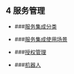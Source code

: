 ## 4 服务管理



* ###[服务集成分类](/guan-li-yuan-shou-ce/fu-wu-guan-li/fu-wu-ji-cheng-fen-lei.md)

* ###[服务集成使用场景](/guan-li-yuan-shou-ce/fu-wu-guan-li/fu-wu-ji-cheng-shi-yong-chang-jing.md)

* ###[授权管理](/guan-li-yuan-shou-ce/fu-wu-guan-li/shou-quan-guan-li.md)

* ###[机器人](/guan-li-yuan-shou-ce/fu-wu-guan-li/ji-qi-ren.md)